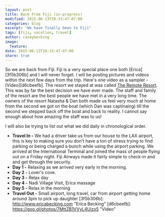 ```yaml
---
layout: post
title: Back From Fiji (in-progress)
modified: 2015-06-13T20:33:47-07:00
categories: blog
excerpt: "We have finally been to Fiji"
tags: [fiji, vacation, travel]
author: caseybecking
image:
  feature:
date: 2015-06-13T20:33:47-07:00
share: true
---
```


So we are back from Fiji. Fiji is a very special place one both [Erica][3f5b306b] and I will never forget. I will be posting pictures and videos within the next few days from the trip. Here's one video as a sampler - [Video][d6cbeefb]. The resort we stayed at was called [The Remote Resort][9b1729b5]. This was by far the best decision we have ever made. The staff and family of the resort are the best people we have met in a very long time. The owners of the resort Natasha & Dan both made us feel very much at home from the second we got on the boat (which Dan was captinaing) till the second we stepped back off the boat and back to reality. I cannot say enough about how amazing the staff was to us!

  [9b1729b5]: http://www.fijiresort.com.fj/#fiji-luxury-resort "The Remote Resort"

I will also be trying to list out what we did daily in chronological order.

* **Travel In -** We had a driver take us from our house to the LAX airport, this is key to making sure you don't have a ton of stress trying to find parking or being charged a bunch while using the airport parking. We arrived at the International Terminal and joined the mass of people flying out on a Friday night. Fiji Airways made it fairly simple to check-in and and get through the security.
* **Day 1 -** Relaxing as we arrived very early in the morning.
* **Day 2 -** Lover's cove.
* **Day 3 -** Relax day
* **Day 4 -** Nadi Village Visit, Erica massage
* **Day 5 -** Relax in the morning
* **Travel Out -** Small airport, long travel, car from airport getting home around 3pm to pick up daughter
[3f5b306b]: http://www.ericabecking.com "Erica Becking"
[d6cbeefb]: https://goo.gl/photos/7MttZB1VVyL4Uizx5 "Video"
